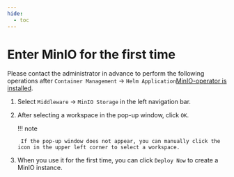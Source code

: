 ```yaml
---
hide:
  - toc
---
```


# Enter MinIO for the first time

Please contact the administrator in advance to perform the following operations after `Container Management` -> `Helm Application`[MinIO-operator is installed](../quickstart/install.md).

1. Select `Middleware` -> `MinIO Storage` in the left navigation bar.

    

2. After selecting a workspace in the pop-up window, click `OK`.

    

    !!! note

        If the pop-up window does not appear, you can manually click the icon in the upper left corner to select a workspace.

3. When you use it for the first time, you can click `Deploy Now` to create a MinIO instance.

    